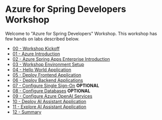 # Azure for Spring Developers Workshop

Welcome to "Azure for Spring Developers" Workshop. This workshop has few hands on labs described below.

- [00 - Workshop Kickoff](./00-workshop-kickoff/README.md)
- [01 - Azure Introduction](./01-azure-introduction/README.md)
- [02 - Azure Spring Apps Enterprise Introduction](./02-azure-spring-apps-enterprise-introduction/README.md)
- [03 - Workshop Environment Setup](./03-setup-workshop-environment/README.md)
- [04 - Hello World Application](./04-hello-world-application/README.md)
- [05 - Deploy Frontend Application](./05-deploy-frontend-application/README.md)
- [06 - Deploy Backend Applications](./06-deploy-backend-applications/README.md)
- [07 - Configure Single Sign-On](./07-configure-single-signon/README.md) __OPTIONAL__
- [08 - Configure Databases](./08-configure-databases/README.md) __OPTIONAL__
- [09 - Configure Azure OpenAI Services](./09-configure-azure-openai-services/README.md)
- [10 - Deploy AI Assistant Application](./10-deploy-ai-assistant-application/README.md)
- [11 - Explore AI Assistant Application](./11-explore-ai-assistant-application/README.md)
- [12 - Summary](./12-summary/README.md)
